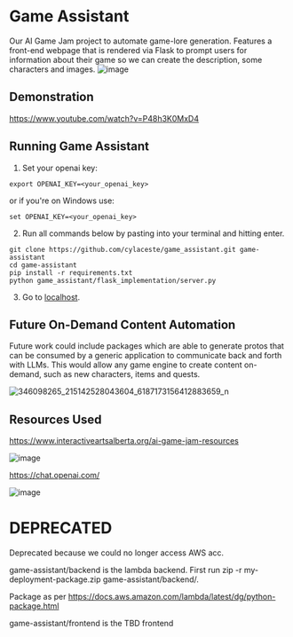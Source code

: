 # Game Assistant
Our AI Game Jam project to automate game-lore generation. Features a front-end webpage that is rendered via Flask to prompt users for information about their game so we can create the description, some characters and images.
![image](https://github.com/cylaceste/game_assistant/assets/120675172/5bc3029d-0153-4233-8d39-c5524e05987b)

## Demonstration

https://www.youtube.com/watch?v=P48h3K0MxD4

## Running Game Assistant
1. Set your openai key:
```
export OPENAI_KEY=<your_openai_key>
```
or if you're on Windows use:
```
set OPENAI_KEY=<your_openai_key>
```
2. Run all commands below by pasting into your terminal and hitting enter.
```
git clone https://github.com/cylaceste/game_assistant.git game-assistant
cd game-assistant
pip install -r requirements.txt
python game_assistant/flask_implementation/server.py
```
3. Go to [localhost](http://localhost:80).

## Future On-Demand Content Automation

Future work could include packages which are able to generate protos that can be consumed by a generic application to communicate back and forth with LLMs. This would allow any game engine to create content on-demand, such as new characters, items and quests.

![346098265_215142528043604_6187173156412883659_n](https://github.com/cylaceste/game_assistant/assets/120675172/bd546d3d-7190-4516-84b7-474cfdb45661)

## Resources Used
https://www.interactiveartsalberta.org/ai-game-jam-resources

![image](https://github.com/cylaceste/game_assistant/assets/120675172/02119548-e293-4c48-8487-9c6b093c2f3b)

https://chat.openai.com/

![image](https://github.com/cylaceste/game_assistant/assets/120675172/d14b2c1f-2cd2-4f61-9745-52d78c080db9)

# DEPRECATED

Deprecated because we could no longer access AWS acc.

game-assistant/backend is the lambda backend. First run 
zip -r my-deployment-package.zip game-assistant/backend/. 

Package as per https://docs.aws.amazon.com/lambda/latest/dg/python-package.html


game-assistant/frontend is the TBD frontend
